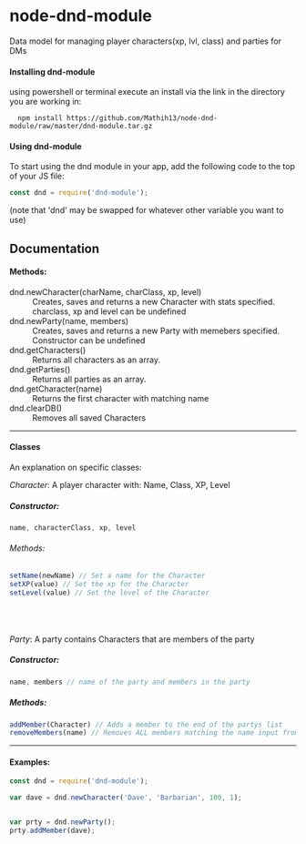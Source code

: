 # node-dnd-module
Data model for managing player characters(xp, lvl, class) and parties for DMs


#### Installing dnd-module
using powershell or terminal execute an install via the link in the directory you are working in:

``` 
  npm install https://github.com/Mathih13/node-dnd-module/raw/master/dnd-module.tar.gz
```


#### Using dnd-module
To start using the dnd module in your app, add the following code to the top of your JS file:

```javascript
const dnd = require('dnd-module');
```
(note that 'dnd' may be swapped for whatever other variable you want to use)


## Documentation

#### Methods:

<dl>
  <dt>dnd.newCharacter(charName, charClass, xp, level)</dt>
  <dd>Creates, saves and returns a new Character with stats specified. charclass, xp and level can be undefined</dd>
  
  <dt>dnd.newParty(name, members)</dt>
  <dd>Creates, saves and returns a new Party with memebers specified. Constructor can be undefined</dd>

  <dt>dnd.getCharacters()</dt>
  <dd>Returns all characters as an array.</dd>
  
  <dt>dnd.getParties()</dt>
  <dd>Returns all parties as an array.</dd>
  
  <dt>dnd.getCharacter(name)</dt>
  <dd>Returns the first character with matching name</dd>
  
  <dt>dnd.clearDB()</dt>
  <dd>Removes all saved Characters</dd>

</dl>

___
#### Classes
An explanation on specific classes:

*Character*: A player character with: Name, Class, XP, Level

##### Constructor:
```javascript
name, characterClass, xp, level
```

###### Methods:

```javascript
setName(newName) // Set a name for the Character
setXP(value) // Set the xp for the Character
setLevel(value) // Set the level of the Character
```

<br><br><br>
*Party*: A party contains Characters that are members of the party

##### Constructor:
```javascript
name, members // name of the party and members in the party
```

##### Methods:

```javascript
addMember(Character) // Adds a member to the end of the partys list
removeMembers(name) // Removes ALL members matching the name input from the party
```

___

#### Examples:
```javascript
const dnd = require('dnd-module');

var dave = dnd.newCharacter('Dave', 'Barbarian', 100, 1);


var prty = dnd.newParty();
prty.addMember(dave);
```
